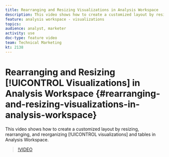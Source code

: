 ```yaml
---
title: Rearranging and Resizing Visualizations in Analysis Workspace
description: This video shows how to create a customized layout by resizing, rearranging, and reorganizing visualizations and tables in Analysis Workspace.
feature: analysis workspace - visualizations
topics: 
audience: analyst, marketer
activity: use
doc-type: feature video
team: Technical Marketing
kt: 2138
---
```


# Rearranging and Resizing [!UICONTROL Visualizations] in Analysis Workspace {#rearranging-and-resizing-visualizations-in-analysis-workspace}

This video shows how to create a customized layout by resizing, rearranging, and reorganizing [!UICONTROL visualizations] and tables in Analysis Workspace.

>[!VIDEO](https://video.tv.adobe.com/v/24707/?quality=12)

